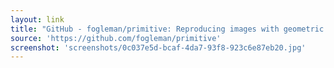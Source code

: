 ```yaml
---
layout: link
title: "GitHub - fogleman/primitive: Reproducing images with geometric primitives."
source: 'https://github.com/fogleman/primitive'
screenshot: 'screenshots/0c037e5d-bcaf-4da7-93f8-923c6e87eb20.jpg'
---
```


